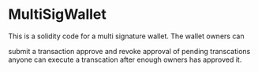 # MultiSigWallet
This is a solidity code for a multi signature wallet.
The wallet owners can

submit a transaction
approve and revoke approval of pending transcations
anyone can execute a transcation after enough owners has approved it.
